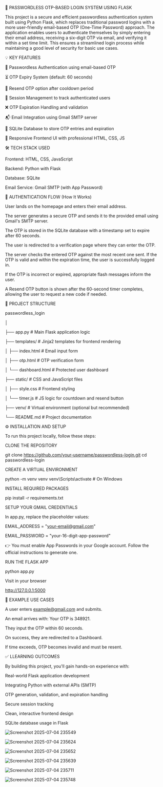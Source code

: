 🔐 PASSWORDLESS OTP-BASED LOGIN SYSTEM USING FLASK

This project is a secure and efficient passwordless authentication system built using Python Flask, which replaces traditional password logins with a more user-friendly email-based OTP (One-Time Password) approach. The application enables users to authenticate themselves by simply entering their email address, receiving a six-digit OTP via email, and verifying it within a set time limit. This ensures a streamlined login process while maintaining a good level of security for basic use cases.

💡 KEY FEATURES

🔑 Passwordless Authentication using email-based OTP

⏳ OTP Expiry System (default: 60 seconds)

🔄 Resend OTP option after cooldown period

🧠 Session Management to track authenticated users

❌ OTP Expiration Handling and validation

📬 Email Integration using Gmail SMTP server

🧱 SQLite Database to store OTP entries and expiration

🎨 Responsive Frontend UI with professional HTML, CSS, JS


🛠️ TECH STACK USED

Frontend: HTML, CSS, JavaScript

Backend: Python with Flask

Database: SQLite

Email Service: Gmail SMTP (with App Password)


🔄 AUTHENTICATION FLOW (How It Works)

User lands on the homepage and enters their email address.

The server generates a secure OTP and sends it to the provided email using Gmail's SMTP server.

The OTP is stored in the SQLite database with a timestamp set to expire after 60 seconds.

The user is redirected to a verification page where they can enter the OTP.

The server checks the entered OTP against the most recent one sent. If the OTP is valid and within the expiration time, the user is successfully logged in.

If the OTP is incorrect or expired, appropriate flash messages inform the user.

A Resend OTP button is shown after the 60-second timer completes, allowing the user to request a new code if needed.


📁 PROJECT STRUCTURE

passwordless_login

│

├── app.py                      # Main Flask application logic

├── templates/                # Jinja2 templates for frontend rendering

│   ├── index.html            # Email input form

│   ├── otp.html              # OTP verification form

│   └── dashboard.html        # Protected user dashboard

├── static/                   # CSS and JavaScript files

│   ├── style.css             # Frontend styling

│   └── timer.js              # JS logic for countdown and resend button

├── venv/                     # Virtual environment (optional but recommended)

└── README.md                 # Project documentation


⚙️ INSTALLATION AND SETUP

To run this project locally, follow these steps:

CLONE THE REPOSITORY

git clone https://github.com/your-username/passwordless-login.git
cd passwordless-login

CREATE A VIRTUAL ENVIRONMENT

python -m venv venv
venv\Scripts\activate    # On Windows

INSTALL REQUIRED PACKAGES

pip install -r requirements.txt

SETUP YOUR GMAIL CREDENTIALS

In app.py, replace the placeholder values:

EMAIL_ADDRESS = "your-email@gmail.com"

EMAIL_PASSWORD = "your-16-digit-app-password"

👉 You must enable App Passwords in your Google account. Follow the official instructions to generate one.

RUN THE FLASK APP

python app.py

Visit in your browser

http://127.0.0.1:5000


📸 EXAMPLE USE CASES

A user enters example@gmail.com and submits.

An email arrives with: Your OTP is 348921.

They input the OTP within 60 seconds.

On success, they are redirected to a Dashboard.

If time exceeds, OTP becomes invalid and must be resent.


✅ LLEARNING OUTCOMES

By building this project, you'll gain hands-on experience with:

Real-world Flask application development

Integrating Python with external APIs (SMTP)

OTP generation, validation, and expiration handling

Secure session tracking

Clean, interactive frontend design

SQLite database usage in Flask


![Screenshot 2025-07-04 235549](https://github.com/user-attachments/assets/98fb74ac-fab2-4d86-993b-9a578d2c2ca0)

![Screenshot 2025-07-04 235624](https://github.com/user-attachments/assets/b3ff2ad9-419d-4192-982a-c8677a99a7b9)

![Screenshot 2025-07-04 235652](https://github.com/user-attachments/assets/201336ee-c3ef-45cf-9180-34ac84f304c8)

![Screenshot 2025-07-04 235639](https://github.com/user-attachments/assets/f34892bc-4434-4784-895d-c54ab885fa13)

![Screenshot 2025-07-04 235711](https://github.com/user-attachments/assets/459f9e1f-c2a2-42b7-9f84-4bba2dd672f5)

![Screenshot 2025-07-04 235748](https://github.com/user-attachments/assets/deb13d45-886e-4cd5-b7fe-12ebc77eb9e6)


